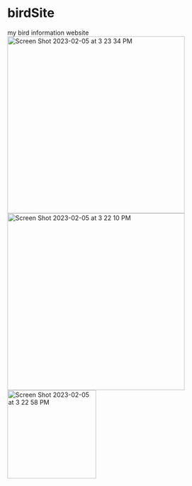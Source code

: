 # birdSite
my bird information website <br>
<img width="400" alt="Screen Shot 2023-02-05 at 3 23 34 PM" src="https://user-images.githubusercontent.com/118981344/216851928-e23917ce-7a35-44a6-9370-79d0fa0ab1f4.png"><br>
<img width="400" alt="Screen Shot 2023-02-05 at 3 22 10 PM" src="https://user-images.githubusercontent.com/118981344/216851941-54c65204-2a55-48ad-bc89-033673416d24.png"><br>
<img width="200" alt="Screen Shot 2023-02-05 at 3 22 58 PM" src="https://user-images.githubusercontent.com/118981344/216851956-dc11c212-3f7e-44e4-b5be-96e408f5c29b.png">
